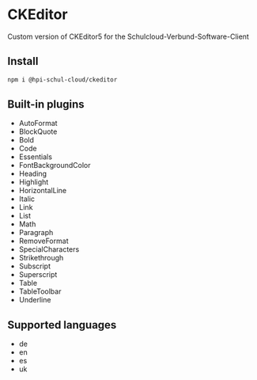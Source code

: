 # CKEditor

Custom version of CKEditor5 for the Schulcloud-Verbund-Software-Client

## Install

```sh
npm i @hpi-schul-cloud/ckeditor
```

## Built-in plugins

- AutoFormat
- BlockQuote
- Bold
- Code
- Essentials
- FontBackgroundColor
- Heading
- Highlight
- HorizontalLine
- Italic
- Link
- List
- Math
- Paragraph
- RemoveFormat
- SpecialCharacters
- Strikethrough
- Subscript
- Superscript
- Table
- TableToolbar
- Underline

## Supported languages

- de
- en
- es
- uk
